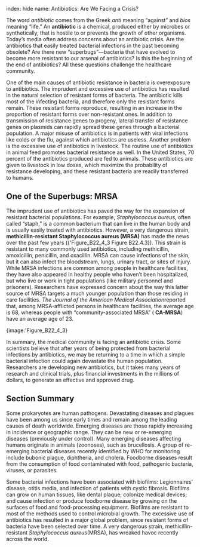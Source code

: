 index: hide
name: Antibiotics: Are We Facing a Crisis?

The word  *antibiotic* comes from the Greek  *anti* meaning “against” and  *bios* meaning “life.” An  **antibiotic** is a chemical, produced either by microbes or synthetically, that is hostile to or prevents the growth of other organisms. Today’s media often address concerns about an antibiotic crisis. Are the antibiotics that easily treated bacterial infections in the past becoming obsolete? Are there new “superbugs”—bacteria that have evolved to become more resistant to our arsenal of antibiotics? Is this the beginning of the end of antibiotics? All these questions challenge the healthcare community.

One of the main causes of antibiotic resistance in bacteria is overexposure to antibiotics. The imprudent and excessive use of antibiotics has resulted in the natural selection of resistant forms of bacteria. The antibiotic kills most of the infecting bacteria, and therefore only the resistant forms remain. These resistant forms reproduce, resulting in an increase in the proportion of resistant forms over non-resistant ones. In addition to transmission of resistance genes to progeny, lateral transfer of resistance genes on plasmids can rapidly spread these genes through a bacterial population. A major misuse of antibiotics is in patients with viral infections like colds or the flu, against which antibiotics are useless. Another problem is the excessive use of antibiotics in livestock. The routine use of antibiotics in animal feed promotes bacterial resistance as well. In the United States, 70 percent of the antibiotics produced are fed to animals. These antibiotics are given to livestock in low doses, which maximize the probability of resistance developing, and these resistant bacteria are readily transferred to humans.

## One of the Superbugs: MRSA

The imprudent use of antibiotics has paved the way for the expansion of resistant bacterial populations. For example,  *Staphylococcus aureu*s, often called “staph,” is a common bacterium that can live in the human body and is usually easily treated with antibiotics. However, a very dangerous strain,  **methicillin-resistant Staphylococcus aureus (MRSA)** has made the news over the past few years ({'Figure_B22_4_3 Figure B22.4.3}). This strain is resistant to many commonly used antibiotics, including methicillin, amoxicillin, penicillin, and oxacillin. MRSA can cause infections of the skin, but it can also infect the bloodstream, lungs, urinary tract, or sites of injury. While MRSA infections are common among people in healthcare facilities, they have also appeared in healthy people who haven’t been hospitalized, but who live or work in tight populations (like military personnel and prisoners). Researchers have expressed concern about the way this latter source of MRSA targets a much younger population than those residing in care facilities.  *The Journal of the American Medical Association*reported that, among MRSA-afflicted persons in healthcare facilities, the average age is 68, whereas people with “community-associated MRSA” ( **CA-MRSA**) have an average age of 23.


{image:'Figure_B22_4_3}
        

In summary, the medical community is facing an antibiotic crisis. Some scientists believe that after years of being protected from bacterial infections by antibiotics, we may be returning to a time in which a simple bacterial infection could again devastate the human population. Researchers are developing new antibiotics, but it takes many years of research and clinical trials, plus financial investments in the millions of dollars, to generate an effective and approved drug.

## Section Summary

Some prokaryotes are human pathogens. Devastating diseases and plagues have been among us since early times and remain among the leading causes of death worldwide. Emerging diseases are those rapidly increasing in incidence or geographic range. They can be new or re-emerging diseases (previously under control). Many emerging diseases affecting humans originate in animals (zoonoses), such as brucellosis. A group of re-emerging bacterial diseases recently identified by WHO for monitoring include bubonic plague, diphtheria, and cholera. Foodborne diseases result from the consumption of food contaminated with food, pathogenic bacteria, viruses, or parasites.

Some bacterial infections have been associated with biofilms: Legionnaires’ disease, otitis media, and infection of patients with cystic fibrosis. Biofilms can grow on human tissues, like dental plaque; colonize medical devices; and cause infection or produce foodborne disease by growing on the surfaces of food and food-processing equipment. Biofilms are resistant to most of the methods used to control microbial growth. The excessive use of antibiotics has resulted in a major global problem, since resistant forms of bacteria have been selected over time. A very dangerous strain, methicillin-resistant  *Staphylococcus aureus*(MRSA), has wreaked havoc recently across the world.
